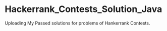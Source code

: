 # Hackerrank_Contests_Solution_Java
Uploading My Passed solutions for problems of Hankerrank Contests. 
